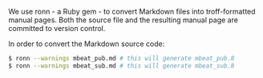 We use ronn - a Ruby gem - to convert Markdown files into troff-formatted
manual pages. Both the source file and the resulting manual page are committed
to version control.

In order to convert the Markdown source code:

```sh
$ ronn --warnings mbeat_pub.md # this will generate mbeat_pub.8
$ ronn --warnings mbeat_sub.md # this will generate mbeat_sub.8
```
